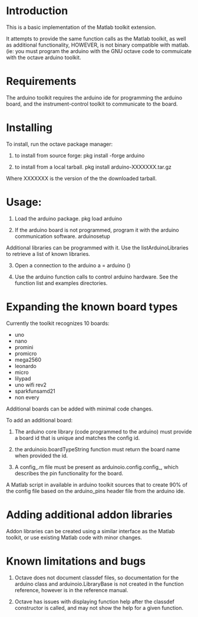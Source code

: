 Introduction
============

This is a basic implementation of the Matlab toolkit extension.

It attempts to provide the same function calls as the Matlab toolkit, as well as additional functionality, HOWEVER,
is not binary compatible with matlab. (ie: you must program the arduino with the GNU octave code to commuicate with the
octave arduino toolkit.

Requirements
============

The arduino toolkit requires the arduino ide for programming the arduino board, and the instrument-control
toolkit to communicate to the board.

Installing
==========

To install, run the octave package manager:

1. to install from source forge:
    pkg install -forge arduino

2. to install from a local tarball.
    pkg install arduino-XXXXXXX.tar.gz

Where XXXXXXX is the version of the the downloaded tarball.

Usage:
======

1. Load the arduino package.
    pkg load arduino


2. If the arduino board is not programmed, program it with the arduino
communication software.
   arduinosetup

Additional libraries can be programmed with it. Use the listArduinoLibraries to
retrieve a list of known libraries.

3. Open a connection to the arduino
   a = arduino ()

4. Use the arduino function calls to control arduino hardware.
See the function list and examples directories.

Expanding the known board types
===============================

Currently the toolkit recognizes 10 boards:
* uno
* nano
* promini
* promicro
* mega2560
* leonardo
* micro
* lilypad
* uno wifi rev2
* sparkfunsamd21
* non every

Additional boards can be added with minimal code changes.

To add an additional board:
1. The arduino core library (code programmed to the arduino) must provide a board id that is unique and matches the config id.

2. the arduinoio.boardTypeString function must return the board name when provided the id.

3. A config_<boardname>.m file must be present as arduinoio.config.config_<boardname>, which
describes the pin functionality for the board.

A Matlab script in available in arduino toolkit sources that to create 90% of the config file based
on the arduino_pins header file from the arduino ide.

Adding additional addon libraries
=================================

Addon libraries can be created using a similar interface as the Matlab toolkit, or use existing Matlab code with minor changes.

Known limitations and bugs
==========================

1. Octave does not document classdef files, so documentation for the arduino class and arduinoio.LibraryBase is
not created in the function reference, however is in the reference manual.

2. Octave has issues with displaying function help after the classdef constructor is called, and may not show the
help for a given function.

